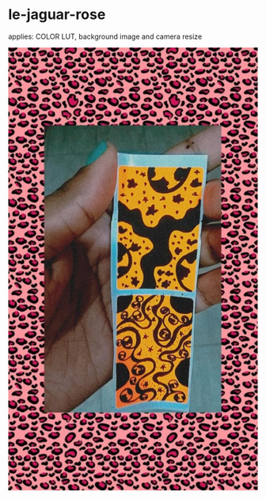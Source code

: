 # le-jaguar-rose
applies: COLOR LUT, background image and camera resize

![image with filter](sample.jpg)
